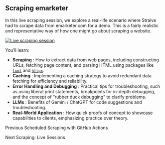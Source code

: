 ## Scraping emarketer

In this live scraping session, we explore a real-life scenario where Straive
had to scrape data from emarketer.com for a demo. This is a fairly realistic
and representative way of how one might go about scraping a website.

[![Live scraping
session](https://i.ytimg.com/vi_webp/ZzUsDE1XjhE/sddefault.webp)](https://youtu.be/ZzUsDE1XjhE)

You’ll learn:

  * **Scraping** : How to extract data from web pages, including constructing URLs, fetching page content, and parsing HTML using packages like [`lxml`](https://lxml.de/) and [`httpx`](https://www.python-httpx.org/).
  * **Caching** : Implementing a caching strategy to avoid redundant data fetching for efficiency and reliability.
  * **Error Handling and Debugging** : Practical tips for troubleshooting, such as using liberal print statements, breakpoints for in-depth debugging, and the concept of “rubber duck debugging” to clarify problems.
  * **LLMs** : Benefits of Gemini / ChatGPT for code suggestions and troubleshooting.
  * **Real-World Application** : How quick proofs of concept to showcase capabilities to clients, emphasizing practice over theory.

Previous Scheduled Scraping with GitHub Actions

Next Scraping: Live Sessions

